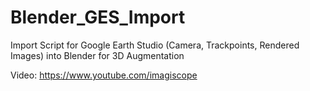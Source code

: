# Blender_GES_Import
Import Script for Google Earth Studio (Camera, Trackpoints, Rendered Images) into Blender for 3D Augmentation 

Video: https://www.youtube.com/imagiscope
